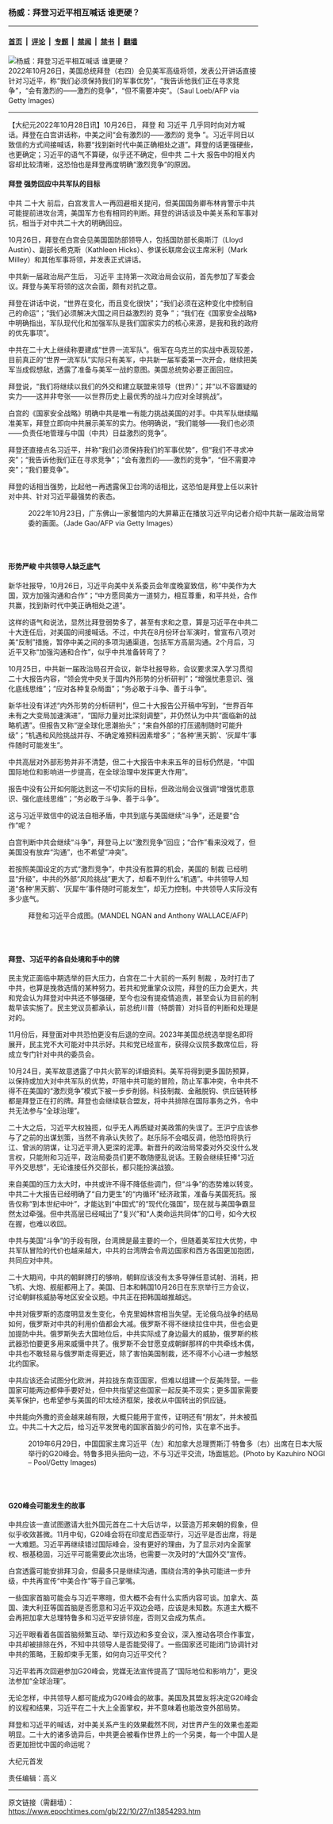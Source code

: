 ### 杨威：拜登习近平相互喊话 谁更硬？

---

#### [首页](../../../..?n13854293) &nbsp;|&nbsp; [评论](../../../../../epoch-comment?n13854293) &nbsp;|&nbsp; [专题](../../../../../epoch-special?n13854293) &nbsp;|&nbsp; [禁闻](../../../../../epoch-news?n13854293) &nbsp;|&nbsp; [禁书](../../../../../books?n13854293) &nbsp;|&nbsp; [翻墙](https://github.com/gfw-breaker/nogfw/blob/master/README.md?n13854293)


<div><img alt="杨威：拜登习近平相互喊话 谁更硬？" class="attachment-djy_600_400 size-djy_600_400 wp-post-image" src="https://i.epochtimes.com/assets/uploads/2022/10/id13854294-GettyImages-1244242991-600x400.jpg"/>
<div class="caption">
 2022年10月26日，美国总统拜登（右四）会见美军高级将领，发表公开讲话直接针对习近平，称“我们必须保持我们的军事优势”，“我告诉他我们正在寻求竞争”，“会有激烈的——激烈的竞争”，“但不需要冲突”。（Saul Loeb/AFP via Getty Images）
</div></div><hr/><div class="post_content" id="artbody" itemprop="articleBody">
 <!-- article content begin -->
 <p>
  【大纪元2022年10月28日讯】10月26日，
  <ok href="https://www.epochtimes.com/gb/tag/%E6%8B%9C%E7%99%BB.html">
   拜登
  </ok>
  和
  <ok href="https://www.epochtimes.com/gb/tag/%E4%B9%A0%E8%BF%91%E5%B9%B3.html">
   习近平
  </ok>
  几乎同时向对方喊话。拜登在白宫讲话称，中美之间“会有激烈的——激烈的
  <ok href="https://www.epochtimes.com/gb/tag/%E7%AB%9E%E4%BA%89.html">
   竞争
  </ok>
  ”。习近平同日以致信的方式间接喊话，称要“找到新时代中美正确相处之道”。拜登的话更强硬些，也更确定；习近平的语气不算硬，似乎还不确定，但中共
  <ok href="https://www.epochtimes.com/gb/tag/%E4%BA%8C%E5%8D%81%E5%A4%A7.html">
   二十大
  </ok>
  报告中的相关内容却比较清晰，这恐怕也是拜登再度明确“激烈竞争”的原因。
 </p>
 <h4>
  <ok href="https://www.epochtimes.com/gb/tag/%E6%8B%9C%E7%99%BB.html">
   拜登
  </ok>
  强势回应中共军队的目标
 </h4>
 <p>
  中共
  <ok href="https://www.epochtimes.com/gb/tag/%E4%BA%8C%E5%8D%81%E5%A4%A7.html">
   二十大
  </ok>
  前后，白宫发言人一再回避相关提问，但美国国务卿布林肯警示中共可能提前进攻台湾，美国军方也有相同的判断。拜登的讲话谈及中美关系和军事对抗，相当于对中共二十大的明确回应。
 </p>
 <p>
  10月26日，拜登在白宫会见美国国防部领导人，包括国防部长奥斯汀（Lloyd Austin）、副部长希克斯（Kathleen Hicks）、参谋长联席会议主席米利（Mark Milley）和其他军事将领，并发表正式讲话。
 </p>
 <p>
  中共新一届政治局产生后，
  <ok href="https://www.epochtimes.com/gb/tag/%E4%B9%A0%E8%BF%91%E5%B9%B3.html">
   习近平
  </ok>
  主持第一次政治局会议前，首先参加了军委会议。拜登与美军将领的这次会面，颇有对抗之意。
 </p>
 <p>
  拜登在讲话中说，“世界在变化，而且变化很快”；“我们必须在这种变化中控制自己的命运”；“我们必须解决大国之间日益激烈的
  <ok href="https://www.epochtimes.com/gb/tag/%E7%AB%9E%E4%BA%89.html">
   竞争
  </ok>
  ”；“我们在《国家安全战略》中明确指出，军队现代化和加强军队是我们国家实力的核心来源，是我和我的政府的优先事项”。
 </p>
 <p>
  中共在二十大上继续称要建成“世界一流军队”。俄军在乌克兰的实战中表现较差，目前真正的“世界一流军队”实际只有美军，中共新一届军委第一次开会，继续把美军当成假想敌，透露了准备与美军一战的意图。美国总统势必要正面回应。
 </p>
 <p>
  拜登说，“我们将继续以我们的外交和建立联盟来领导（世界）”；并“以不容置疑的实力——这并非夸张——以世界历史上最优秀的战斗力应对全球挑战”。
 </p>
 <p>
  白宫的《国家安全战略》明确中共是唯一有能力挑战美国的对手。中共军队继续瞄准美军，拜登立即向中共展示美军的实力。他明确说，“我们能够——我们也必须——负责任地管理与中国（中共）日益激烈的竞争”。
 </p>
 <p>
  拜登还直接点名习近平，并称“我们必须保持我们的军事优势”，但“我们不寻求冲突”；“我告诉他我们正在寻求竞争”；“会有激烈的——激烈的竞争”，“但不需要冲突”；“我们要竞争”。
 </p>
 <p>
  拜登的话相当强势，比起他一再透露保卫台湾的话相比，这恐怕是拜登上任以来针对中共、针对习近平最强势的表态。
 </p>
 <figure aria-describedby="caption-attachment-13854295" class="wp-caption aligncenter" id="attachment_13854295" style="width: 600px">
  <ok href="https://i.epochtimes.com/assets/uploads/2022/10/id13854295-GettyImages-1244162424_light.jpg" target="_blank">
   <img alt="" class="size-large wp-image-13854295" src="https://i.epochtimes.com/assets/uploads/2022/10/id13854295-GettyImages-1244162424_light-600x399.jpg"/>
  </ok>
  <br/><figcaption class="wp-caption-text" id="caption-attachment-13854295">
   2022年10月23日，广东佛山一家餐馆内的大屏幕正在播放习近平向记者介绍中共新一届政治局常委的画面。（Jade Gao/AFP via Getty Images）
  </figcaption><br/>
 </figure><br/>
 <h4>
  形势严峻 中共领导人缺乏底气
 </h4>
 <p>
  新华社报导，10月26日，习近平向美中关系委员会年度晚宴致信，称“中美作为大国，双方加强沟通和合作”；“中方愿同美方一道努力，相互尊重，和平共处，合作共赢，找到新时代中美正确相处之道”。
 </p>
 <p>
  这样的语气和说法，显然比拜登弱势多了，甚至有求和之意，算是习近平在中共二十大连任后，对美国的间接喊话。不过，中共在8月份环台军演时，曾宣布八项对美“反制”措施，暂停中美之间的多项沟通渠道，包括军方高层沟通。2个月后，习近平又称“加强沟通和合作”，似乎中共准备转弯了？
 </p>
 <p>
  10月25日，中共新一届政治局召开会议，新华社报导称，会议要求深入学习贯彻二十大报告内容，“领会党中央关于国内外形势的分析研判”；“增强忧患意识、强化底线思维”；“应对各种复杂局面”；“务必敢于斗争、善于斗争”。
 </p>
 <p>
  新华社没有详述“内外形势的分析研判”，但二十大报告公开稿中写到，“世界百年未有之大变局加速演进”，“国际力量对比深刻调整”，并仍然认为中共“面临新的战略机遇”。但报告又称“逆全球化思潮抬头”；“来自外部的打压遏制随时可能升级”；“机遇和风险挑战并存、不确定难预料因素增多”；“各种‘黑天鹅’、‘灰犀牛’事件随时可能发生”。
 </p>
 <p>
  中共高层对外部形势并非不清楚，但二十大报告中未来五年的目标仍然是，“中国国际地位和影响进一步提高，在全球治理中发挥更大作用”。
 </p>
 <p>
  报告中没有公开如何能达到这一不切实际的目标，但政治局会议强调“增强忧患意识、强化底线思维”；“务必敢于斗争、善于斗争”。
 </p>
 <p>
  这与习近平致信中的说法自相矛盾，中共到底与美国继续“斗争”，还是要“合作”呢？
 </p>
 <p>
  白宫判断中共会继续“斗争”，拜登马上以“激烈竞争”回应；“合作”看来没戏了，但美国没有放弃“沟通”，也不希望“冲突”。
 </p>
 <p>
  若按照美国设定的方式“激烈竞争”，中共没有胜算的机会，美国的
  <ok href="https://www.epochtimes.com/gb/tag/%E5%88%B6%E8%A3%81.html">
   制裁
  </ok>
  已经明显“升级”，中共的外部“风险挑战”更大了，却看不到什么“机遇”。中共领导人知道“各种‘黑天鹅’、‘灰犀牛’事件随时可能发生”，却无力控制。中共领导人实际没有多少底气。
 </p>
 <figure aria-describedby="caption-attachment-13369254" class="wp-caption aligncenter" id="attachment_13369254" style="width: 600px">
  <ok href="https://i.epochtimes.com/assets/uploads/2021/11/id13369254-000_9BN3XR.jpg" target="_blank">
   <img alt="" class="size-large wp-image-13369254" src="https://i.epochtimes.com/assets/uploads/2021/11/id13369254-000_9BN3XR-600x360.jpg"/>
  </ok>
  <br/><figcaption class="wp-caption-text" id="caption-attachment-13369254">
   拜登和习近平合成图。(MANDEL NGAN and Anthony WALLACE/AFP)
  </figcaption><br/>
 </figure><br/>
 <h4>
  拜登、习近平的各自处境和手中的牌
 </h4>
 <p>
  民主党正面临中期选举的巨大压力，白宫在二十大前的一系列
  <ok href="https://www.epochtimes.com/gb/tag/%E5%88%B6%E8%A3%81.html">
   制裁
  </ok>
  ，及时打击了中共，也算是挽救选情的某种努力。若共和党重掌众议院，拜登的压力会更大，共和党会认为拜登对中共还不够强硬，至今也没有提疫情追责，甚至会认为目前的制裁早该实施了。民主党议员都承认，前总统川普（特朗普）对抖音的判断和处理是对的。
 </p>
 <p>
  11月份后，拜登面对中共恐怕更没有后退的空间。2023年美国总统选举提名即将展开，民主党不大可能对中共示好。共和党已经宣布，获得众议院多数席位后，将成立专门针对中共的委员会。
 </p>
 <p>
  10月24日，美军故意透露了中共火箭军的详细资料。美军将得到更多国防预算，以保持或加大对中共军队的优势，吓阻中共可能的冒险，防止军事冲突，令中共不得不在美国的“激烈竞争”模式下被一步步削弱。科技制裁、金融脱钩、供应链转移都是拜登正在打的牌。拜登也会继续联合盟友，将中共排除在国际事务之外，令中共无法参与“全球治理”。
 </p>
 <p>
  二十大之后，习近平大权独揽，似乎无人再质疑对美政策的失误了。王沪宁应该参与了之前的出谋划策，当然不肯承认失败了。赵乐际不会唱反调，他恐怕将执行江、曾派的阴谋，让习近平滑入更深的泥潭。新晋升的政治局常委对外交没什么发言权，只能附和习近平，政治局委员们更不敢随便乱说话。王毅会继续狂捧“习近平外交思想”，无论谁接任外交部长，都只能扮演战狼。
 </p>
 <p>
  来自美国的压力太大时，中共或许不得不降低些调门，但“斗争”的态势难以转变。中共二十大报告已经明确了“自力更生”的“内循环”经济政策，准备与美国死抗。报告仅称“到本世纪中叶”，才能达到“中国式”的“现代化强国”，现在就与美国争霸显然太过牵强。但中共高层已经喊出了“复兴”和“人类命运共同体”的口号，如今大权在握，也难以收回。
 </p>
 <p>
  中共与美国“斗争”的手段有限，台湾牌是最主要的一个，但随着美军拉大优势，中共军队冒险的代价也越来越大，中共的台湾牌会令周边国家和西方各国更加抱团，共同应对中共。
 </p>
 <p>
  二十大期间，中共的朝鲜牌打的够响，朝鲜应该没有太多导弹任意试射、消耗，把飞机、大炮、舰艇都用上了。美国、日本和韩国10月26日在东京举行三方会议，讨论朝鲜核威胁等地区安全议题。中共正在把韩国越推越远。
 </p>
 <p>
  中共对俄罗斯的态度明显发生变化，令克里姆林宫相当失望。无论俄乌战争的结局如何，俄罗斯对中共的利用价值都会大减。俄罗斯不得不继续拉住中共，但也会更加提防中共。俄罗斯失去大国地位后，中共实际成了身边最大的威胁，俄罗斯的核武器恐怕要更多用来威慑中共了。俄罗斯不会甘愿变成朝鲜那样的中共牵线木偶，中共也不敢轻易与俄罗斯走得更近，除了害怕美国制裁，还不得不小心进一步触怒北约国家。
 </p>
 <p>
  中共应该还会试图分化欧洲，并拉拢东南亚国家，但难以组建一个反美阵营。一些国家可能两边都伸手要好处，但中共指望这些国家一起反美不现实；更多国家需要美军保护，也希望参与美国的印太经济框架，接收从中国转出的供应链。
 </p>
 <p>
  中共能向外撒的资金越来越有限，大概只能用于宣传，证明还有“朋友”，并未被孤立。中共二十大之后，给习近平发贺电的国家首脑少的可怜，实在拿不出手。
 </p>
 <figure aria-describedby="caption-attachment-12338369" class="wp-caption aligncenter" id="attachment_12338369" style="width: 600px">
  <ok href="https://i.epochtimes.com/assets/uploads/2020/08/GettyImages-1158967557-e1597697469873.jpg" target="_blank">
   <img alt="" class="size-large wp-image-12338369" src="https://i.epochtimes.com/assets/uploads/2020/08/GettyImages-1158967557-600x393.jpg"/>
  </ok>
  <br/><figcaption class="wp-caption-text" id="caption-attachment-12338369">
   2019年6月29日，中国国家主席习近平（左）和加拿大总理贾斯汀·特鲁多（右）出席在日本大阪举行的G20峰会。特鲁多把头扭向一边，不与习近平交流，场面尴尬。(Photo by Kazuhiro NOGI – Pool/Getty Images)
  </figcaption><br/>
 </figure><br/>
 <h4>
  G20峰会可能发生的故事
 </h4>
 <p>
  中共应该一直试图邀请大批外国元首在二十大后访华，以营造万邦来朝的假象，但似乎收效甚微。11月中旬，G20峰会将在印度尼西亚举行，习近平是否出席，将是一大难题。习近平再继续错过国际峰会，没有更好的理由，为了显示对内全面掌权、根基稳固，习近平可能需要此次出场，也需要一次及时的“大国外交”宣传。
 </p>
 <p>
  白宫透露可能安排拜习会，但最多只是继续沟通，围绕台湾的争执可能进一步升级，中共再宣传“中美合作”等于自己掌嘴。
 </p>
 <p>
  一些国家首脑可能会与习近平寒暄，但大概不会有什么实质内容可谈。加拿大、英国、澳大利亚等国首脑是否愿意和习近平双边会晤，应该是未知数。东道主大概不会再把加拿大总理特鲁多和习近平安排邻座，否则又会成为焦点。
 </p>
 <p>
  习近平眼看着各国首脑频繁互动、举行双边和多变会议，深入推动各项合作事宜，中共却被排除在外，不知中共领导人是否能受得了。一些国家还可能闭门协调针对中共的策略，王毅却束手无策，如何向习近平交代？
 </p>
 <p>
  习近平若再次回避参加G20峰会，党媒无法宣传提高了“国际地位和影响力”，更没法参加“全球治理”。
 </p>
 <p>
  无论怎样，中共领导人都可能成为G20峰会的故事。美国及其盟友将决定G20峰会的议程和结果，习近平在二十大上全面掌权，并不意味着也能改变外部局势。
 </p>
 <p>
  拜登和习近平的喊话，对中美关系产生的效果截然不同，对世界产生的效果也差距明显。二十大的诸多诡异后，中共更会被看作世界上的一个另类，每一个中国人是否更加担忧中国的命运呢？
 </p>
 <p>
  大纪元首发
 </p>
 <p>
  责任编辑：高义
 </p>
 <!-- article content end -->
 <div id="below_article_ad">
 </div>
</div>


---

原文链接（需翻墙）：https://www.epochtimes.com/gb/22/10/27/n13854293.htm